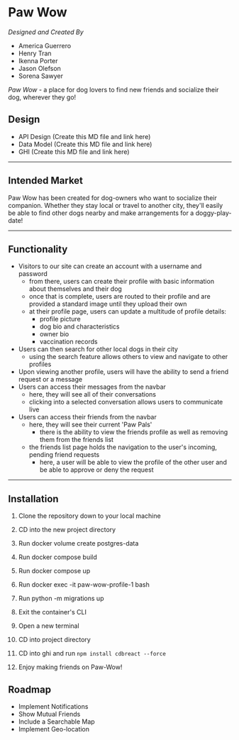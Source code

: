 # Paw Wow

*Designed and Created By*
- America Guerrero
- Henry Tran
- Ikenna Porter
- Jason Olefson
- Sorena Sawyer

*Paw Wow* - a place for dog lovers to find new friends and socialize their dog, wherever they go!

## Design

- API Design (Create this MD file and link here)
- Data Model (Create this MD file and link here)
- GHI (Create this MD file and link here)

----

## Intended Market

Paw Wow has been created for dog-owners who want to socialize their companion. Whether they stay local or travel to another city, they'll easily be able to find other dogs nearby and make arrangements for a doggy-play-date! 

----

## Functionality

- Visitors to our site can create an account with a username and password
    - from there, users can create their profile with basic information about themselves and their dog
    - once that is complete, users are routed to their profile and are provided a standard image until they upload their own
    - at their profile page, users can update a multitude of profile details:  
        - profile picture
        - dog bio and characteristics
        - owner bio
        - vaccination records
- Users can then search for other local dogs in their city
    - using the search feature allows others to view and navigate to other profiles
- Upon viewing another profile, users will have the ability to send a friend request or a message
- Users can access their messages from the navbar
    - here, they will see all of their conversations
    - clicking into a selected conversation allows users to communicate live
- Users can access their friends from the navbar
    - here, they will see their current 'Paw Pals'
        - there is the ability to view the friends profile as well as removing them from the friends list 
    - the friends list page holds the navigation to the user's incoming, pending friend requests 
        - here, a user will be able to view the profile of the other user and be able to approve or deny the request

----

## Installation

1. Clone the repository down to your local machine

2. CD into the new project directory

3. Run docker volume create postgres-data

4. Run docker compose build

5. Run docker compose up

6. Run docker exec -it paw-wow-profile-1 bash

7. Run python -m migrations up

8. Exit the container's CLI

9. Open a new terminal

10. CD into project directory

11. CD into ghi and run ```npm install cdbreact --force```

12. Enjoy making friends on Paw-Wow!


## Roadmap

- Implement Notifications
- Show Mutual Friends
- Include a Searchable Map
- Implement Geo-location